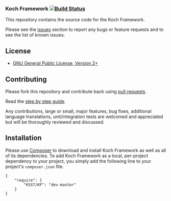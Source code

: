 ### Koch Framework [![Build Status](https://travis-ci.org/KSST/KF.png)](https://travis-ci.org/KSST/KF)

This repository contains the source code for the Koch Framework.

Please see the [issues](https://github.com/KSST/KF/issues) section to
report any bugs or feature requests and to see the list of known issues.

## License

* [GNU General Public License, Version 2+](http://www.gnu.org/licenses/gpl-2.0.html)

## Contributing

Please fork this repository and contribute back using
[pull requests](https://github.com/KSST/KF/pulls).

Read the [step by step guide](https://github.com/KSST/KF/Contributing.md).

Any contributions, large or small, major features, bug fixes, additional
language translations, unit/integration tests are welcomed and appreciated
but will be thoroughly reviewed and discussed.

## Installation

Please use [Composer](http://getcomposer.org/) to download and install Koch Framework as well as all of its dependencies.
To add Koch Framework as a local, per-project dependency to your project,
you simply add the following line to your project's `composer.json` file.

    {
        "require": {
            "KSST/KF": "dev-master"
        }
    }